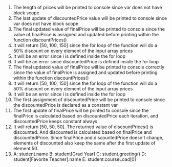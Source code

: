 1. The length of prices will be printed to console since var does not have block scope
2. The last update of discountedPrice value will be printed to console since var does not have block scope
3. The final updated value of finalPrice will be printed to console since the value of finalPrice is assigned and updated before printing within the function discountPrices()
4. It will return [50, 100, 150] since the for loop of the function will do a 50% discount on every element of the input array prices
5. It will be an error since i is defined inside the for loop
6. It will be an error since discountedPrice is defined inside the for loop
7. The final updated value of finalPrice will be printed to console correctly since the value of finalPrice is assigned and updated before printing within the function discountPrices()
8. It will return [50, 100, 150] since the for loop of the function will do a 50% discount on every element of the input array prices
9. It will be an error since i is defined inside the for loop
10. The first assignment of discountedPrice will be printed to console since the discountedPrice is declared as a constant var
11. The first update of finalPrice will be printed to console since the finalPrice is calculated based on discountedPrice each iteration, and discountedPrice keeps constant always
12. It will return [50, 50, 50]. The returned value of discountPrices() is discounted. And discounted is calculated based on finalPrice and discountedPrice. Since finalPrice and discountedPrice doesn't change, elements of discounted also keep the same after the first update of element 50.
13. A: student.name
    B: student[Grad Year]
    C: student.greeting()
    D: student[Favorite Teacher].name
    E: student.courseLoad[0]

